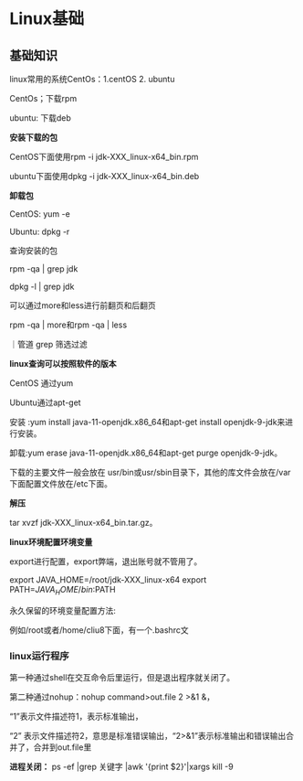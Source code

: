 # Linux基础

## 基础知识

linux常用的系统CentOs：1.centOS  2. ubuntu

CentOs；下载rpm

ubuntu: 下载deb

**安装下载的包**

CentOS下面使用rpm -i jdk-XXX_linux-x64_bin.rpm

ubuntu下面使用dpkg -i jdk-XXX_linux-x64_bin.deb

**卸载包**

CentOS: yum -e

Ubuntu: dpkg -r

查询安装的包

rpm -qa | grep jdk

dpkg -l | grep jdk

可以通过more和less进行前翻页和后翻页

rpm -qa | more和rpm -qa | less

｜管道  grep 筛选过滤

**linux查询可以按照软件的版本**

CentOS 通过yum

Ubuntu通过apt-get

安装 :yum install java-11-openjdk.x86_64和apt-get install openjdk-9-jdk来进行安装。

卸载:yum erase java-11-openjdk.x86_64和apt-get purge openjdk-9-jdk。

下载的主要文件一般会放在 usr/bin或usr/sbin目录下，其他的库文件会放在/var下面配置文件放在/etc下面。

**解压**

tar xvzf jdk-XXX_linux-x64_bin.tar.gz。

**linux环境配置环境变量**

export进行配置，export弊端，退出账号就不管用了。

export JAVA_HOME=/root/jdk-XXX_linux-x64 export PATH=$JAVA_HOME/bin:$PATH

永久保留的环境变量配置方法:

例如/root或者/home/cliu8下面，有一个.bashrc文

### linux运行程序

第一种通过shell在交互命令后里运行，但是退出程序就关闭了。

第二种通过nohup：nohup command>out.file 2 >&1 &，

“1”表示文件描述符1，表示标准输出，

“2” 表示文件描述符2，意思是标准错误输出，“2>&1”表示标准输出和错误输出合并了，合并到out.file里

**进程关闭：** ps -ef |grep 关键字  |awk '{print $2}'|xargs kill -9
